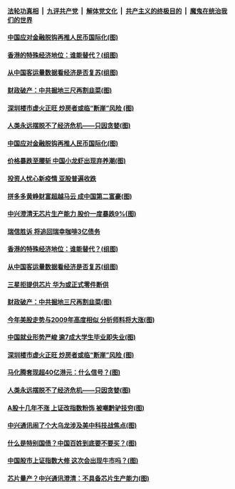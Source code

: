 ####  [法轮功真相](../../../../basic/blob/master/README.md?t=06222231) &nbsp;|&nbsp; [九评共产党](../../../../9ping.md/blob/master/README.md?t=06222231) &nbsp;|&nbsp; [解体党文化](../../../../jtdwh.md/blob/master/README.md?t=06222231)  &nbsp;|&nbsp; [共产主义的终极目的](../../../../gczydzjmd.md/blob/master/README.md?t=06222231) &nbsp;|&nbsp; [魔鬼在统治我们的世界](../../../../mgztzwmdsj.md/blob/master/README.md?t=06222231) 

#### [中国应对金融脱钩再推人民币国际化(图)](../pages/p5/937352.md?t=06222231) 

#### [香港的特殊经济地位：谁能替代？(组图)](../pages/p5/937301.md?t=06222231) 

#### [从中国客运量数据看经济是否复苏(组图)](../pages/p5/937299.md?t=06222231) 

#### [财政破产：中共掘地三尺再割韭菜(图)](../pages/p5/937295.md?t=06222231) 

#### [深圳楼市虚火正旺 炒房者或临“断崖”风险&nbsp;(图)](../pages/p5/937256.md?t=06222231) 

#### [人类永远摆脱不了经济危机——只因贪婪(图)](../pages/p5/937225.md?t=06222231) 

#### [中国应对金融脱钩再推人民币国际化(图)](../pages/p5/937352.md?t=06222231) 

#### [价格暴跌至腰斩 中国小龙虾出现弃养潮(图)](../pages/p5/937349.md?t=06222231) 

#### [投资人忧心新疫情 亚股普遍收跌](../pages/p5/937344.md?t=06222231) 

#### [拼多多黄峥财富超越马云 成中国第二富豪(图)](../pages/p5/937322.md?t=06222231) 

#### [中兴澄清无芯片生产能力 股价一度暴跌9%(图)](../pages/p5/937321.md?t=06222231) 

#### [瑞信胜诉 将追回瑞幸咖啡3亿债务](../pages/p5/937306.md?t=06222231) 

#### [香港的特殊经济地位：谁能替代？(组图)](../pages/p5/937301.md?t=06222231) 

#### [从中国客运量数据看经济是否复苏(组图)](../pages/p5/937299.md?t=06222231) 

#### [三星拒提供芯片 华为或正式零件断供](../pages/p5/937298.md?t=06222231) 

#### [财政破产：中共掘地三尺再割韭菜(图)](../pages/p5/937295.md?t=06222231) 

#### [今年美股走势与2009年高度相似 分析师料将大涨(图)](../pages/p5/937263.md?t=06222231) 

#### [中国就业形势严峻 逾7成大学生毕业即失业(图)](../pages/p5/937259.md?t=06222231) 

#### [深圳楼市虚火正旺 炒房者或临“断崖”风险&nbsp;(图)](../pages/p5/937256.md?t=06222231) 

#### [马化腾套现超40亿港元：什么信号？(图)](../pages/p5/937226.md?t=06222231) 

#### [人类永远摆脱不了经济危机——只因贪婪(图)](../pages/p5/937225.md?t=06222231) 

#### [A股十几年不涨 上证改指数粉饰 被嘲黔驴技穷(图)](../pages/p5/937219.md?t=06222231) 

#### [中兴通讯闹了个大乌龙涉及美中科技战焦点(图)](../pages/p5/937186.md?t=06222231) 

#### [什么是特别国债？中国百姓到底要不要买？(图)](../pages/p5/937206.md?t=06222231) 

#### [中国股市上证指数大修 这次会出现牛市吗？(图)](../pages/p5/937205.md?t=06222231) 

#### [芯片量产？中兴通讯澄清：不具备芯片生产能力(图)](../pages/p5/937178.md?t=06222231) 

